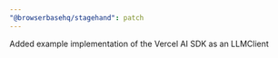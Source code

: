 ```yaml
---
"@browserbasehq/stagehand": patch
---
```


Added example implementation of the Vercel AI SDK as an LLMClient
